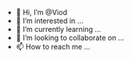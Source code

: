 - 👋 Hi, I’m @Viod
- 👀 I’m interested in ...
- 🌱 I’m currently learning ...
- 💞️ I’m looking to collaborate on ...
- 📫 How to reach me ...

<!---
Vinod is a ✨ special ✨ repository because its `README.md` (this file) appears on your GitHub profile.
You can click the Preview link to take a look at your changes.
--->
